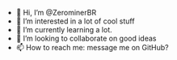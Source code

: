 - 👋 Hi, I’m @ZerominerBR
- 👀 I’m interested in a lot of cool stuff
- 🌱 I’m currently learning a lot.
- 💞️ I’m looking to collaborate on good ideas
- 📫 How to reach me: message me on GitHub?

<!---
ZerominerBR/ZerominerBR is a ✨ special ✨ repository because its `README.md` (this file) appears on your GitHub profile.
You can click the Preview link to take a look at your changes.
--->

